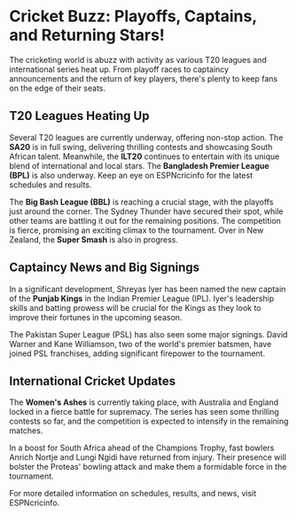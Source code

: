 # Cricket Buzz: Playoffs, Captains, and Returning Stars!

The cricketing world is abuzz with activity as various T20 leagues and international series heat up. From playoff races to captaincy announcements and the return of key players, there's plenty to keep fans on the edge of their seats.

## T20 Leagues Heating Up

Several T20 leagues are currently underway, offering non-stop action.  The **SA20** is in full swing, delivering thrilling contests and showcasing South African talent.  Meanwhile, the **ILT20** continues to entertain with its unique blend of international and local stars.  The **Bangladesh Premier League (BPL)** is also underway. Keep an eye on ESPNcricinfo for the latest schedules and results.

The **Big Bash League (BBL)** is reaching a crucial stage, with the playoffs just around the corner.  The Sydney Thunder have secured their spot, while other teams are battling it out for the remaining positions.  The competition is fierce, promising an exciting climax to the tournament.  Over in New Zealand, the **Super Smash** is also in progress.

## Captaincy News and Big Signings

In a significant development, Shreyas Iyer has been named the new captain of the **Punjab Kings** in the Indian Premier League (IPL).  Iyer's leadership skills and batting prowess will be crucial for the Kings as they look to improve their fortunes in the upcoming season.

The Pakistan Super League (PSL) has also seen some major signings.  David Warner and Kane Williamson, two of the world's premier batsmen, have joined PSL franchises, adding significant firepower to the tournament.

## International Cricket Updates

The **Women's Ashes** is currently taking place, with Australia and England locked in a fierce battle for supremacy.  The series has seen some thrilling contests so far, and the competition is expected to intensify in the remaining matches.

In a boost for South Africa ahead of the Champions Trophy, fast bowlers Anrich Nortje and Lungi Ngidi have returned from injury.  Their presence will bolster the Proteas' bowling attack and make them a formidable force in the tournament.


For more detailed information on schedules, results, and news, visit ESPNcricinfo.